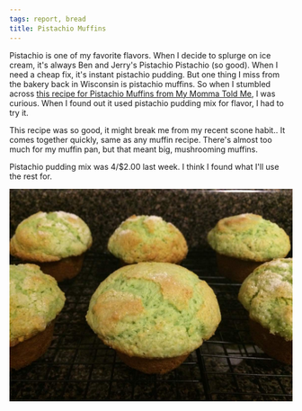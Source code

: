 ```yaml
---
tags: report, bread
title: Pistachio Muffins
---
```


Pistachio is one of my favorite flavors. When I decide to splurge on ice
cream, it's always Ben and Jerry's Pistachio Pistachio (so good). When
I need a cheap fix, it's instant pistachio pudding. But one thing I miss
from the bakery back in Wisconsin is pistachio muffins. So when
I stumbled across [this recipe for Pistachio Muffins from My Momma Told
Me](http://mymommatoldme.com/pistachio-muffins-sugar-crust/), I was
curious. When I found out it used pistachio pudding mix for flavor,
I had to try it.

This recipe was so good, it might break me from my recent scone habit..
It comes together quickly, same as any muffin recipe. There's almost too
much for my muffin pan, but that meant big, mushrooming muffins.

Pistachio pudding mix was 4/$2.00 last week. I think I found what I'll
use the rest for.

![Pistachio muffins on a cooling rack](glamour.jpg)
